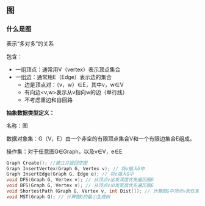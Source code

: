 ## 图

### 什么是图

表示“多对多”的关系

包含：

- 一组顶点：通常用V（vertex）表示顶点集合
- 一组边：通常用E（Edge）表示边的集合
  - 边是顶点对：（v，w）∈E，其中v，w∈V
  - 有向边<v,w>表示从v指向w的边（单行线）
  - 不考虑重边和自回路

**抽象数据类型定义：**

名称：图

数据对象集：G（V，E）由一个非空的有限顶点集合V和一个有限边集合E组成。

操作集：对于任意图G∈Graph，以及v∈V，e∈E

``` c
Graph Create(); //建立并返回空图
Graph InsertVertex(Graph G, Vertex v); // 将v插入G中
Graph InsertEdge(Graph G, Edge e); // 将e插入G中
void DFS(Graph G, Vertex v); // 从顶点v出发深度优先遍历图G
void BFS(Graph G, Vertex v); // 从顶点v出发宽度优先遍历图G
void ShortestPath（Graph G, Vertex v, int Dist[]); // 计算图G中顶点v到任意其他顶点最短距离
void MST(Graph G); // 计算图G的最小生成树
```



